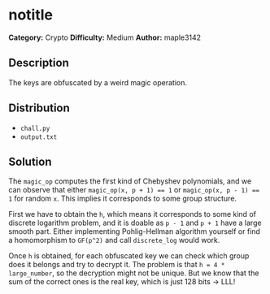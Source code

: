 # notitle
**Category:** Crypto
**Difficulty:** Medium
**Author:** maple3142

## Description

The keys are obfuscated by a weird magic operation.

## Distribution

- `chall.py`
- `output.txt`

## Solution

The `magic_op` computes the first kind of Chebyshev polynomials, and we can observe that either `magic_op(x, p + 1) == 1` or `magic_op(x, p - 1) == 1` for random `x`. This implies it corresponds to some group structure.

First we have to obtain the `h`, which means it corresponds to some kind of discrete logarithm problem, and it is doable as `p - 1` and `p + 1` have a large smooth part. Either implementing Pohlig-Hellman algorithm yourself or find a homomorphism to `GF(p^2)` and call `discrete_log` would work.

Once `h` is obtained, for each obfuscated key we can check which group does it belongs and try to decrypt it. The problem is that `h = 4 * large_number`, so the decryption might not be unique. But we know that the sum of the correct ones is the real key, which is just 128 bits -> LLL!
